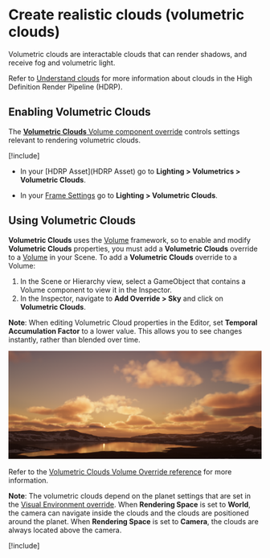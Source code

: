 # Create realistic clouds (volumetric clouds)

Volumetric clouds are interactable clouds that can render shadows, and receive fog and volumetric light.

Refer to [Understand clouds](understand-clouds.md) for more information about clouds in the High Definition Render Pipeline (HDRP).

## Enabling Volumetric Clouds

The [**Volumetric Clouds** Volume component override](volumetric-clouds-volume-override-reference.md) controls settings relevant to rendering volumetric clouds.

[!include[](snippets/Volume-Override-Enable-Override.md)]

* In your [HDRP Asset](HDRP Asset) go to **Lighting > Volumetrics > Volumetric Clouds**.

* In your [Frame Settings](Frame-Settings.md) go to **Lighting > Volumetric Clouds**.

## Using Volumetric Clouds

**Volumetric Clouds** uses the [Volume](understand-volumes.md) framework, so to enable and modify **Volumetric Clouds** properties, you must add a **Volumetric Clouds** override to a [Volume](understand-volumes.md) in your Scene. To add a **Volumetric Clouds** override to a Volume:

1. In the Scene or Hierarchy view, select a GameObject that contains a Volume component to view it in the Inspector.
2. In the Inspector, navigate to **Add Override > Sky** and click on **Volumetric Clouds**.

**Note**: When editing Volumetric Cloud properties in the Editor, set **Temporal Accumulation Factor** to a lower value. This allows you to see changes instantly, rather than blended over time.

![](Images/volumetric-clouds-2.png)

Refer to the [Volumetric Clouds Volume Override reference](volumetric-clouds-volume-override-reference.md) for more information.

**Note**: The volumetric clouds depend on the planet settings that are set in the [Visual Environment override](visual-environment-volume-override-reference.md).
When **Rendering Space** is set to **World**, the camera can navigate inside the clouds and the clouds are positioned around the planet.
When **Rendering Space** is set to **Camera**, the clouds are always located above the camera.

[!include[](snippets/volume-override-api.md)]

